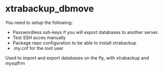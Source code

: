 # xtrabackup_dbmove

You need to setup the following:
* Passwordless ssh-keys if you will export databases to another server.
* Test SSH acces manually 
* Package repo configuration to be able to install xtrabackup
* .my.cnf for the root user

Used to import and export databases on the fly, with xtrabackup and mysqlfrm

